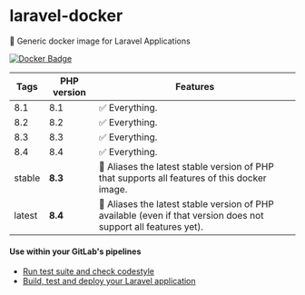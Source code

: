 # laravel-docker

🐳 Generic docker image for Laravel Applications

[![Docker Badge](https://img.shields.io/docker/pulls/lorisleiva/laravel-docker)](https://hub.docker.com/r/lorisleiva/laravel-docker/)

| Tags   | PHP version | Features                                                                                                        |
|--------|-------------|-----------------------------------------------------------------------------------------------------------------|
| 8.1    | 8.1         | ✅ Everything.                                                                                                   |
| 8.2    | 8.2         | ✅ Everything.                                                                                                   |
| 8.3    | 8.3         | ✅ Everything.                                                                                                   |
| 8.4    | 8.4         | ✅ Everything.                                                                                                   |
| stable | **8.3**     | 🔗 Aliases the latest stable version of PHP that supports all features of this docker image.                    |
| latest | **8.4**     | 🔗 Aliases the latest stable version of PHP available (even if that version does not support all features yet). |

#### Use within your GitLab's pipelines

- [Run test suite and check codestyle](http://lorisleiva.com/using-gitlabs-pipeline-with-laravel/)
- [Build, test and deploy your Laravel application](http://lorisleiva.com/laravel-deployment-using-gitlab-pipelines/)
